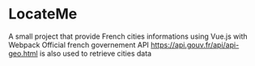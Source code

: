 # LocateMe
 A small project that provide French cities informations using Vue.js with Webpack
 Official french governement API https://api.gouv.fr/api/api-geo.html is also used to retrieve cities data
